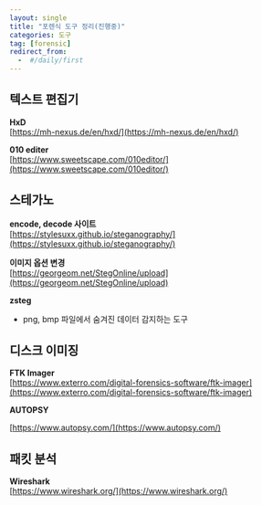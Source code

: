 ```yaml
---
layout: single
title: "포렌식 도구 정리(진행중)"
categories: 도구
tag: [forensic]
redirect_from:
  -  #/daily/first
---
```


## 텍스트 편집기

**HxD**  
[https://mh-nexus.de/en/hxd/](https://mh-nexus.de/en/hxd/)

**010 editer**  
[https://www.sweetscape.com/010editor/](https://www.sweetscape.com/010editor/)

## 스테가노

**encode, decode 사이트**  
[https://stylesuxx.github.io/steganography/](https://stylesuxx.github.io/steganography/)

**이미지 옵션 변경**  
[https://georgeom.net/StegOnline/upload](https://georgeom.net/StegOnline/upload)

**zsteg**

- png, bmp 파일에서 숨겨진 데이터 감지하는 도구

## 디스크 이미징

**FTK Imager**  
[https://www.exterro.com/digital-forensics-software/ftk-imager](https://www.exterro.com/digital-forensics-software/ftk-imager)

**AUTOPSY**

[https://www.autopsy.com/](https://www.autopsy.com/)

## 패킷 분석

**Wireshark**  
[https://www.wireshark.org/](https://www.wireshark.org/)
